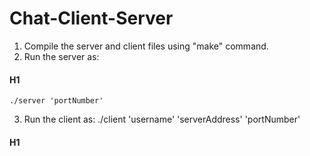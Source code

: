 Chat-Client-Server
==================
1. Compile the server and client files using "make" command.
2. Run the server as:
#### H1
    ./server 'portNumber'
3. Run the client as:
    ./client 'username' 'serverAddress' 'portNumber'
#### H1
